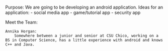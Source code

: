 Purpose: We are going to be developing an android application.
            Ideas for an application:
            - social media app
            - game/tutorial app
            - security app

Meet the Team:
    
    Annika Horgan:
        Somewhere between a junior and senior at CSU Chico, working on a BS in Computer Science, has a little experience with android and knows C++ and Java.
